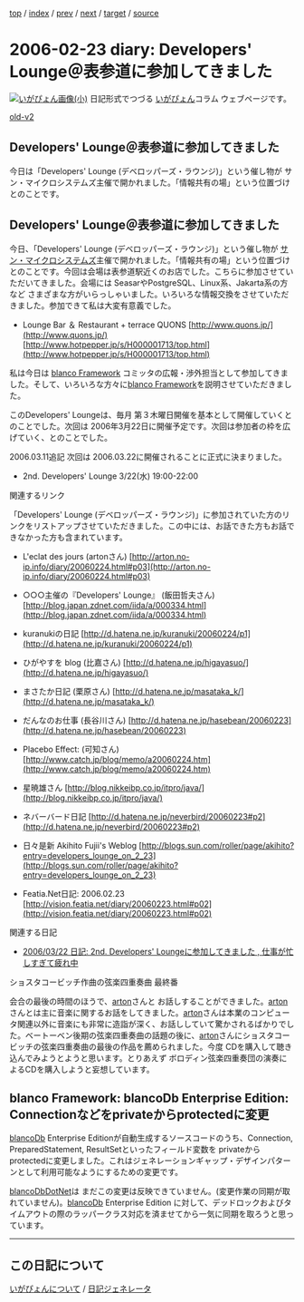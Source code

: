 [top](https://igapyon.github.io/diary/) 
 / [index](https://igapyon.github.io/diary/2006/index.html) 
 / [prev](https://igapyon.github.io/diary/2006/ig060222.html) 
 / [next](https://igapyon.github.io/diary/2006/ig060224.html) 
 / [target](https://igapyon.github.io/diary/2006/ig060223.html) 
 / [source](https://github.com/igapyon/diary/blob/gh-pages/2006/ig060223.html.src.md) 

2006-02-23 diary: Developers' Lounge＠表参道に参加してきました
=====================================================================================================
[![いがぴょん画像(小)](https://igapyon.github.io/diary/images/iga200306s.jpg "いがぴょん")](https://igapyon.github.io/diary/memo/memoigapyon.html) 日記形式でつづる [いがぴょん](https://igapyon.github.io/diary/memo/memoigapyon.html)コラム ウェブページです。

[old-v2](ig060223-orig.html)

## Developers' Lounge＠表参道に参加してきました

今日は「Developers' Lounge (デベロッパーズ・ラウンジ)」という催し物が サン・マイクロシステムズ主催で開かれました。「情報共有の場」という位置づけとのことです。


## Developers' Lounge＠表参道に参加してきました

今日、「Developers' Lounge (デベロッパーズ・ラウンジ)」という催し物が [サン・マイクロシステムズ](http://jp.sun.com/)主催で開かれました。「情報共有の場」という位置づけとのことです。今回は会場は表参道駅近くのお店でした。こちらに参加させていただいてきました。会場には
SeasarやPostgreSQL、Linux系、Jakarta系の方など さまざまな方がいらっしゃいました。いろいろな情報交換をさせていただきました。参加できて私は大変有意義でした。

* Lounge Bar ＆ Restaurant + terrace QUONS
  [http://www.quons.jp/](http://www.quons.jp/)
  [http://www.hotpepper.jp/s/H000001713/top.html](http://www.hotpepper.jp/s/H000001713/top.html)

私は今日は [blanco Framework](http://www.igapyon.jp/blanco/blanco.ja.html) コミッタの広報・渉外担当として参加してきました。そして、いろいろな方々に[blanco Framework](http://www.igapyon.jp/blanco/blanco.ja.html)を説明させていただきました。

このDevelopers' Loungeは、毎月 第３木曜日開催を基本として開催していくとのことでした。次回は 2006年3月22日に開催予定です。次回は参加者の枠を広げていく、とのことでした。

2006.03.11追記 次回は 2006.03.22に開催されることに正式に決まりました。

* 2nd. Developers' Lounge
  3/22(水) 19:00-22:00

関連するリンク

「Developers' Lounge (デベロッパーズ・ラウンジ)」に参加されていた方のリンクをリストアップさせていただきました。この中には、お話できた方もお話できなかった方も含まれています。

* L'eclat des jours (artonさん)
  [http://arton.no-ip.info/diary/20060224.html#p03](http://arton.no-ip.info/diary/20060224.html#p03)
  
* ○○○主催の『Developers' Lounge』 (飯田哲夫さん)
  [http://blog.japan.zdnet.com/iida/a/000334.html](http://blog.japan.zdnet.com/iida/a/000334.html)
  
* kuranukiの日記
  [http://d.hatena.ne.jp/kuranuki/20060224/p1](http://d.hatena.ne.jp/kuranuki/20060224/p1)
  
* ひがやすを blog (比嘉さん)
  [http://d.hatena.ne.jp/higayasuo/](http://d.hatena.ne.jp/higayasuo/)
  
* まさたか日記 (栗原さん)
  [http://d.hatena.ne.jp/masataka_k/](http://d.hatena.ne.jp/masataka_k/)
  
* だんなのお仕事 (長谷川さん)
  [http://d.hatena.ne.jp/hasebean/20060223](http://d.hatena.ne.jp/hasebean/20060223)
  
* Placebo Effect: (可知さん)
  [http://www.catch.jp/blog/memo/a20060224.htm](http://www.catch.jp/blog/memo/a20060224.htm)
  
* 星暁雄さん
  [http://blog.nikkeibp.co.jp/itpro/java/](http://blog.nikkeibp.co.jp/itpro/java/)
  
* ネバーバード日記
  [http://d.hatena.ne.jp/neverbird/20060223#p2](http://d.hatena.ne.jp/neverbird/20060223#p2)
  
* 日々是新 Akihito Fujii's Weblog
  [http://blogs.sun.com/roller/page/akihito?entry=developers_lounge_on_2_23](http://blogs.sun.com/roller/page/akihito?entry=developers_lounge_on_2_23)
  
* Featia.Net日記: 2006.02.23
  [http://vision.featia.net/diary/20060223.html#p02](http://vision.featia.net/diary/20060223.html#p02)

関連する日記

* [2006/03/22 日記: 2nd. Developers' Loungeに参加してきました , 仕事が忙しすぎて疲れ中](ig060322.html)

ショスタコービッチ作曲の弦楽四重奏曲 最終番

会合の最後の時間のほうで、[arton](http://arton.no-ip.info/diary/)さんと お話しすることができました。[arton](http://arton.no-ip.info/diary/)さんとは主に音楽に関するお話をしてきました。[arton](http://arton.no-ip.info/diary/)さんは本業のコンピュータ関連以外に音楽にも非常に造詣が深く、お話ししていて驚かされるばかりでした。ベートーベン後期の弦楽四重奏曲の話題の後に、[arton](http://arton.no-ip.info/diary/)さんにショスタコービッチの弦楽四重奏曲の最後の作品を薦められました。今度 CDを購入して聴き込んでみようとようと思います。とりあえず ボロディン弦楽四重奏団の演奏によるCDを購入しようと妄想しています。

## blanco Framework: blancoDb Enterprise Edition: Connectionなどをprivateからprotectedに変更

[blancoDb](http://www.igapyon.jp/blanco/blancodb.html) Enterprise Editionが自動生成するソースコードのうち、Connection,
PreparedStatement, ResultSetといったフィールド変数を privateからprotectedに変更しました。これはジェネレーションギャップ・デザインパターンとして利用可能なようにするための変更です。

[blancoDbDotNet](http://www.igapyon.jp/blanco/blancodbdotnet.html)は まだこの変更は反映できていません。(変更作業の同期が取れていません)。[blancoDb](http://www.igapyon.jp/blanco/blancodb.html)
Enterprise Edition に対して、デッドロックおよびタイムアウトの際のラッパークラス対応を済ませてから一気に同期を取ろうと思っています。

----------------------------------------------------------------------------------------------------

## この日記について
[いがぴょんについて](https://igapyon.github.io/diary/memo/memoigapyon.html) / [日記ジェネレータ](https://github.com/igapyon/igapyonv3)
